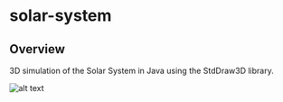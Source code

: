 # solar-system
## Overview
3D simulation of the Solar System in Java using the StdDraw3D library.

![alt text](https://github.com/matthewsgordon/solar-system/blob/main/java_FAKxYEtj1e.gif)
